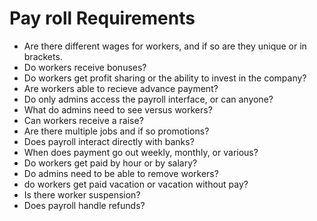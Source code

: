 # Pay roll Requirements

* Are there different wages for workers, and if so are they unique or in brackets.
* Do workers receive bonuses?
* Do workers get profit sharing or the ability to invest in the company?
* Are workers able to recieve advance payment?
* Do only admins access the payroll interface, or can anyone?
* What do admins need to see versus workers?
* Can workers receive a raise?
* Are there multiple jobs and if so promotions?
* Does payroll interact directly with banks?
* When does payment go out weekly, monthly, or various?
* Do workers get paid by hour or by salary?
* Do admins need to be able to remove workers?
* do workers get paid vacation or vacation without pay?
* Is there worker suspension?
* Does payroll handle refunds?
